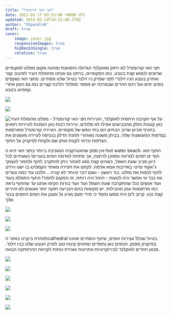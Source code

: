 ```yaml
---
title: "חצי האי קורומנדל"
date: 2012-02-17 03:53:00 +0000 UTC
updated: 2012-02-24T10:32:08.770Z
author: "Shpandrak"
draft: true
cover:
    image: cover.jpg
    responsiveImages: true
    hiddenInSingle: true
    relative: true
---
```


חצי האי קורומנדל לא רחוק מאוקלנד הגדולה והסואנת ומהווה מקום מפלט למקומיים שרוצים לנפוש קצת בטבע. כמו המקומיים, ברחנו גם אנחנו מהמולת העיר לסיבוב קצר ואחרון בטבע הניו זילנדי לפני שפרק ניו זילנד בטיול שלנו מסתיים. מחצי האי נשקפים נופים יפים ועל רכס ההרים שבמרכזו יש מספר מסלולי הליכה קצרים כמו גם המון אתרי קמפינג בטבע.

![](Photo-Feb-14,-2012-4:07-AM.jpg)

![](Photo-Feb-16,-2012-1:34-AM.jpg)

![](Photo-Feb-15,-2012-10:04-AM.jpg "חצי האי קורומנדל - מפלט מהמולת העיר")
על אף הקרבה היחסית לאוקלנד, העיירות כאן קטנות וחלק מהכבישים אפילו לא סלולים. עיירות רבות כאן הופכות לעיירות רפאים בחורף מכיוון שרוב הבתים הם בתי נופש של מקומיים. העיירה קורומנדל מפורסמת בצדפות המעושנות שלה. בביתן משונה מאחורי תחנת הדלק בכניסה לעיירה מעשנים את הצדפות וכדאי לקנות אותן שם ולקחת לפיקניק על החוף.

אין ספק שהאטרקציה המגניבה ביותר בחצי האי היא ה-hot water beach. החוף הוא חוף ים תמים למראה ומסוכן לרחצה, אך מתחת לאדמה המים בוערים! כשעתיים לכל כיוון סביב שעת השפל, כשהים קצת נסוג לאחור ניתן להתקרב לחוף ולחפור לעצמך ג׳אקוזי פרטי באדיבות אמא אדמה. לקחנו את חפירה מאתר הקמפינג בו ישנו וירדנו לחוף לנסות את מזלנו. בור ראשון - ושום דבר מיוחד לא קורה... הלכנו עוד כמה צעדים ואז כבר אי אפשר היה לטעות - החול היה רותח, זה המקום לחפור! החוף התמלא בעוד ועוד אנשים ככל שהתקרבה שעת השפל ועוד ועוד בורות הקיפו אותנו עד שהחוף נראה כמו מרחצאות ענק מהבילות. יש מקומות בהם הנביעה חזקה יותר ואנשים לא זהירים קצת נכוו. קרוב לים היה ממש נחמד כי מידי פעם מגיע גל ומצנן את המים החמים בבור שלך.

![](Photo-Feb-15,-2012-8:42-AM.jpg)

![](Photo-Feb-15,-2012-8:50-AM.jpg)

![](cover.jpg)

למחרת ביקרנו באזור הcathedral cove בטיול שכלל עצירות חופים, שיזוף והסתיים בפיקניק מפנק. הנופים כאן נחמדים ומהווים קינוח טוב לפרק הטבע שלנו בניו זילנד. מכאן חוזרים לאוקלנד לבירוקרטיות אחרונות ואגירת כוחות לקראת ההרפתקה הבאה.

![](Photo-Feb-16,-2012-12:47-AM.jpg)

![](Photo-Feb-16,-2012-1:03-AM.jpg)

![](Photo-Feb-16,-2012-1:20-AM.jpg)

![](Photo-Feb-16,-2012-1:48-AM.jpg)

![](Photo-Feb-16,-2012-1:58-AM.jpg)

![](Photo-Feb-16,-2012-3:05-AM.jpg)
